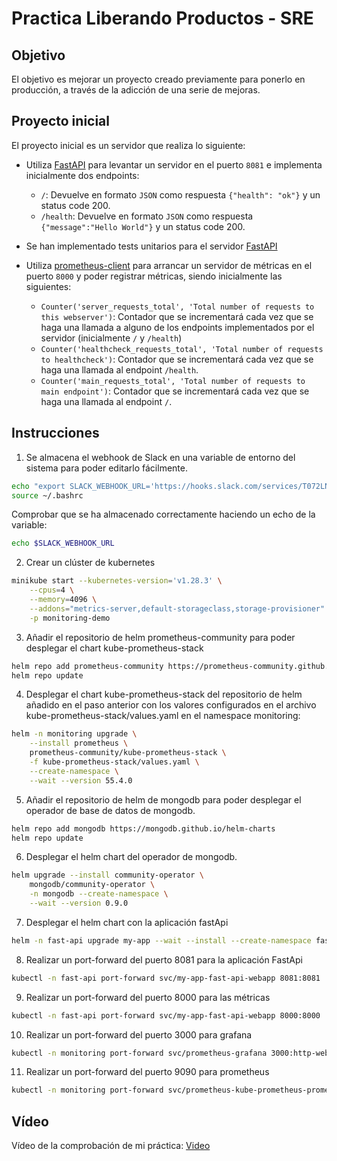 # Practica Liberando Productos - SRE

## Objetivo

El objetivo es mejorar un proyecto creado previamente para ponerlo en producción, a través de la adicción de una serie de mejoras.

## Proyecto inicial

El proyecto inicial es un servidor que realiza lo siguiente:

- Utiliza [FastAPI](https://fastapi.tiangolo.com/) para levantar un servidor en el puerto `8081` e implementa inicialmente dos endpoints:
  - `/`: Devuelve en formato `JSON` como respuesta `{"health": "ok"}` y un status code 200.
  - `/health`: Devuelve en formato `JSON` como respuesta `{"message":"Hello World"}` y un status code 200.

- Se han implementado tests unitarios para el servidor [FastAPI](https://fastapi.tiangolo.com/)

- Utiliza [prometheus-client](https://github.com/prometheus/client_python) para arrancar un servidor de métricas en el puerto `8000` y poder registrar métricas, siendo inicialmente las siguientes:
  - `Counter('server_requests_total', 'Total number of requests to this webserver')`: Contador que se incrementará cada vez que se haga una llamada a alguno de los endpoints implementados por el servidor (inicialmente `/` y `/health`)
  - `Counter('healthcheck_requests_total', 'Total number of requests to healthcheck')`: Contador que se incrementará cada vez que se haga una llamada al endpoint `/health`.
  - `Counter('main_requests_total', 'Total number of requests to main endpoint')`: Contador que se incrementará cada vez que se haga una llamada al endpoint `/`.

## Instrucciones

1. Se almacena el webhook de Slack en una variable de entorno del sistema para poder editarlo fácilmente.

```sh
echo "export SLACK_WEBHOOK_URL='https://hooks.slack.com/services/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'" >> ~/.bashrc
source ~/.bashrc
```

Comprobar que se ha almacenado correctamente haciendo un echo de la variable:

```sh
echo $SLACK_WEBHOOK_URL
```

2. Crear un clúster de kubernetes

```sh
minikube start --kubernetes-version='v1.28.3' \
    --cpus=4 \
    --memory=4096 \
    --addons="metrics-server,default-storageclass,storage-provisioner" \
    -p monitoring-demo
```

3. Añadir el repositorio de helm prometheus-community para poder desplegar el chart kube-prometheus-stack

```sh
helm repo add prometheus-community https://prometheus-community.github.io/helm-charts
helm repo update
```

4. Desplegar el chart kube-prometheus-stack del repositorio de helm añadido en el paso anterior con los valores configurados en el archivo kube-prometheus-stack/values.yaml en el namespace monitoring:

```sh
helm -n monitoring upgrade \
    --install prometheus \
    prometheus-community/kube-prometheus-stack \
    -f kube-prometheus-stack/values.yaml \
    --create-namespace \
    --wait --version 55.4.0
```

5. Añadir el repositorio de helm de mongodb para poder desplegar el operador de base de datos de mongodb.

```sh
helm repo add mongodb https://mongodb.github.io/helm-charts
helm repo update
```

6. Desplegar el helm chart del operador de mongodb.

```sh
helm upgrade --install community-operator \
    mongodb/community-operator \
    -n mongodb --create-namespace \
    --wait --version 0.9.0
```

7. Desplegar el helm chart con la aplicación fastApi

```sh
helm -n fast-api upgrade my-app --wait --install --create-namespace fast-api-webapp
```

8. Realizar un port-forward del puerto 8081 para la aplicación FastApi

```sh
kubectl -n fast-api port-forward svc/my-app-fast-api-webapp 8081:8081
```

9. Realizar un port-forward del puerto 8000 para las métricas

```sh
kubectl -n fast-api port-forward svc/my-app-fast-api-webapp 8000:8000
```

10. Realizar un port-forward del puerto 3000 para grafana

```sh
kubectl -n monitoring port-forward svc/prometheus-grafana 3000:http-web
```

11. Realizar un port-forward del puerto 9090 para prometheus

```sh
kubectl -n monitoring port-forward svc/prometheus-kube-prometheus-prometheus 9090:9090
```

## Vídeo
Vídeo de la comprobación de mi práctica:
[Video](https://youtu.be/iyVvl4CT_QI?si=wabH8x_GMlTXLkOl)